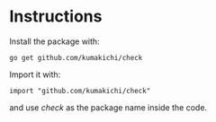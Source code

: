 Instructions
============

Install the package with:

    go get github.com/kumakichi/check
    
Import it with:

    import "github.com/kumakichi/check"

and use _check_ as the package name inside the code.


